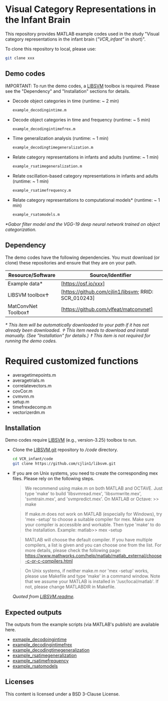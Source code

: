 # Visual Category Representations in the Infant Brain
This repository provides MATLAB example codes used in the study "Visual category representations in the infant brain (_"VCR_infant"_ in short)". 

To clone this repository to local, please use:
```sh
git clone xxx
```
## Demo codes
IMPORTANT: To run the demo codes, a [LIBSVM] toolbox is required. Please see the "Dependency" and "Installation" sections for details. 

- Decode object categories in time (runtime: ~ 2 min) 
    ```sh
    example_decodingintime.m
    ```
- Decode object categories in time and frequency (runtime: ~ 5 min) 
    ```sh
    example_decodingintimefrex.m
    ```
- Time generalization analysis (runtime: ~ 1 min) 
    ```sh
    example_decodingtimegeneralization.m 
    ```
- Relate category representations in infants and adults (runtime: ~ 1 min) 
    ```sh
    example_rsatimegeneralization.m 
    ```
- Relate oscillation-based category representations in infants and adults (runtime: ~ 1 min) 
    ```sh
    example_rsatimefrequency.m
    ```
- Relate category representations to computational models* (runtime: ~ 1 min) 
    ```sh
    example_rsatomodels.m
    ```
_*Gabor filter model and the VGG-19 deep neural network trained on object categorization._
## Dependency
The demo codes have the following dependencies. You must download (or clone) these repositories and ensure that they are on your path.

| Resource/Software | Source/Identifier |
| ------ | ------ |
| Example data* | [https://osf.io/xxx] |
| LIBSVM toolbox♰ | [https://github.com/cjlin1/libsvm; RRID: SCR_010243] |
| MatConvNet Toolbox☨ | [https://github.com/vlfeat/matconvnet] |

_* This item will be automatically downloaded to your path if it has not already been downloaded._
_♰ This item needs to download and install manually. (See "Installation" for details.)_
_☨ This item is not required for running the demo codes._

# Required customized functions
- averagetimepoints.m
- averagetrials.m
- correlatevectors.m
- covCor.m
- cvmvnn.m
- setup.m
- timefrexdecomp.m
- vectorizerdm.m

## Installation
Demo codes require [LIBSVM] (e.g., version-3.25) toolbox to run.
- Clone the [LIBSVM.git] repository to _/code_ directory.
    ```sh
    cd VCR_infant/code
    git clone https://github.com/cjlin1/libsvm.git
    ```
- If you are on Unix systems, you need to create the corresponding mex files. Please rely on the following steps.

    > We recommend using make.m on both MATLAB and OCTAVE. Just type 'make'
    to build 'libsvmread.mex', 'libsvmwrite.mex', 'svmtrain.mex', and
    'svmpredict.mex'.
    > On MATLAB or Octave:
    >     >> make
    
    > If make.m does not work on MATLAB (especially for Windows), try 'mex
    -setup' to choose a suitable compiler for mex. Make sure your compiler
    is accessible and workable. Then type 'make' to do the installation.
    > Example:
    >  matlab>> mex -setup
    
    > MATLAB will choose the default compiler. If you have multiple compilers,
    a list is given and you can choose one from the list. For more details,
    please check the following page:
    > https://www.mathworks.com/help/matlab/matlab_external/choose-c-or-c-compilers.html
    
    > On Unix systems, if neither make.m nor 'mex -setup' works, please use
    Makefile and type 'make' in a command window. Note that we assume
    your MATLAB is installed in '/usr/local/matlab'. If not, please change
    MATLABDIR in Makefile.
    
    _Quoted from [LIBSVM.readme]._

## Expected outputs 
The outputs from the example scripts (via MATLAB's publish) are available here.
- [exmaple_decodoingintime]
- [example_decodingintimefrex]
- [example_decodingtimegeneralization]
- [example_rsatimegeneralization]
- [example_rsatimefrequency]
- [example_rsatomodels]

## Licenses
This content is licensed under a BSD 3-Clause License.

[//]: # (These are reference links used in the body of this note and get stripped out when the markdown processor does its job. There is no need to format it nicely because it shouldn't be seen. Thanks SO - http://stackoverflow.com/questions/4823468/store-comments-in-markdown-syntax)
   [LIBSVM]: <https://www.csie.ntu.edu.tw/~cjlin/libsvm/>
   [LIBSVM.git]:  <https://github.com/cjlin1/libsvm/>
   [LIBSVM.readme]: <https://github.com/cjlin1/libsvm/blob/master/matlab/README>
   [exmaple_decodoingintime]: <http://htmlpreview.github.io/?https://github.com/siyingxie/VCR_infant/blob/main/code/html/example_decodingintime.html>
   [example_decodingintimefrex]: <http://htmlpreview.github.io/?https://github.com/siyingxie/VCR_infant/blob/main/code/html/example_decodingintimefrex.html>
   [example_decodingtimegeneralization]: <http://htmlpreview.github.io/?https://github.com/siyingxie/VCR_infant/blob/main/code/html/example_decodingtimegeneralization.html>
   [example_rsatimegeneralization]: <http://htmlpreview.github.io/?https://github.com/siyingxie/VCR_infant/blob/main/code/html/example_rsatimegeneralization.html>
   [example_rsatimefrequency]: <http://htmlpreview.github.io/?https://github.com/siyingxie/VCR_infant/blob/main/code/html/example_rsatimefrequency.html>
   [example_rsatomodels]: <http://htmlpreview.github.io/?https://github.com/siyingxie/VCR_infant/blob/main/code/html/example_rsatomodels.html>